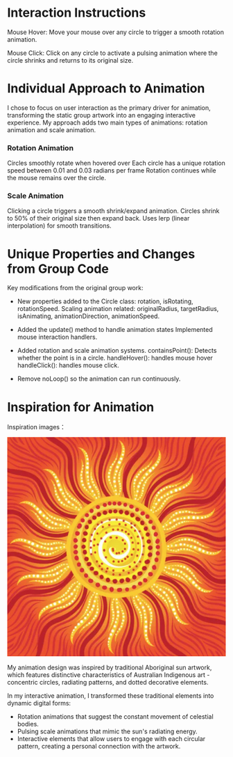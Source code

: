 # Interaction Instructions
Mouse Hover: Move your mouse over any circle to trigger a smooth rotation animation.

Mouse Click: Click on any circle to activate a pulsing animation where the circle shrinks and returns to its original size.

# Individual Approach to Animation
I chose to focus on user interaction as the primary driver for animation, transforming the static group artwork into an engaging interactive experience. My approach adds two main types of animations: rotation animation and scale animation.

### Rotation Animation
Circles smoothly rotate when hovered over
Each circle has a unique rotation speed between 0.01 and 0.03 radians per frame
Rotation continues while the mouse remains over the circle.
### Scale Animation
Clicking a circle triggers a smooth shrink/expand animation. Circles shrink to 50% of their original size then expand back. Uses lerp (linear interpolation) for smooth transitions.
# Unique Properties and Changes from Group Code
Key modifications from the original group work:

- New properties added to the Circle class: rotation, isRotating, rotationSpeed. Scaling animation related: originalRadius, targetRadius, isAnimating, animationDirection, animationSpeed.

- Added the update() method to handle animation states
Implemented mouse interaction handlers.

- Added rotation and scale animation systems. containsPoint(): Detects whether the point is in a circle. handleHover(): handles mouse hover handleClick(): handles mouse click.

- Remove noLoop() so the animation can run continuously.

# Inspiration for Animation

Inspiration images：

![art](./assets/art%20work.jpg)

My animation design was inspired by traditional Aboriginal sun artwork, which features distinctive characteristics of Australian Indigenous art - concentric circles, radiating patterns, and dotted decorative elements.

In my interactive animation, I transformed these traditional elements into dynamic digital forms:

- Rotation animations that suggest the constant movement of celestial bodies.
- Pulsing scale animations that mimic the sun's radiating energy.
- Interactive elements that allow users to engage with each circular pattern, creating a personal connection with the artwork.
